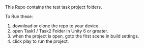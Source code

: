 This Repo contains the test task project folders.

To Run these:
1. download or clone the repo to your device.
2. open Task1 / Task2 Folder in Unity 6 or greater.
3. when the project is open, goto the first scene in build settings.
4. click play to run the project.
